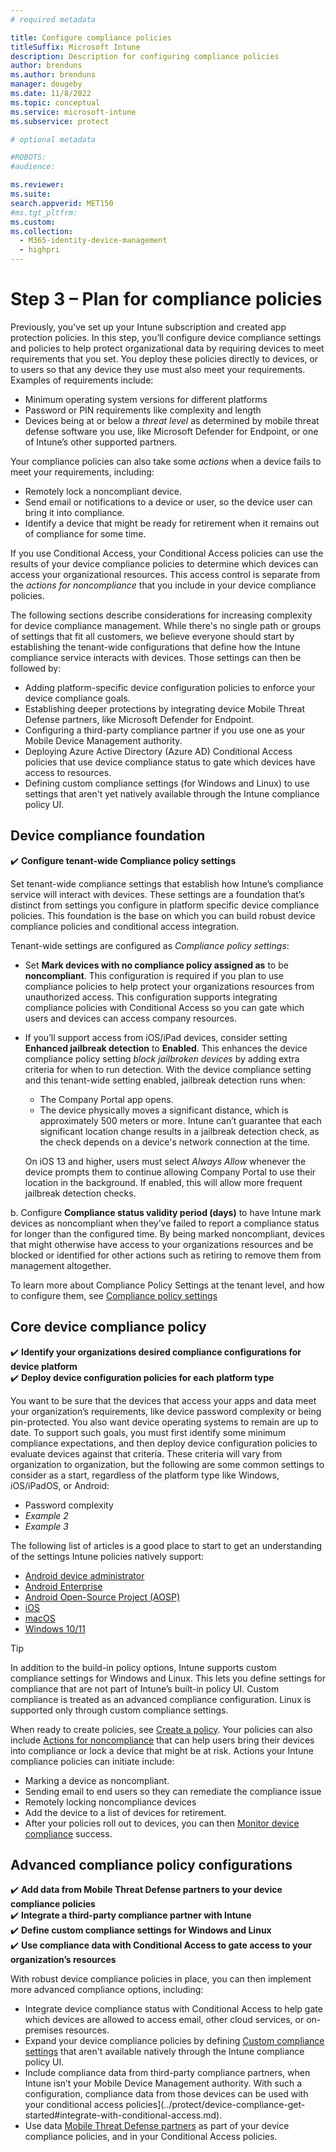```yaml
---
# required metadata

title: Configure compliance policies
titleSuffix: Microsoft Intune
description: Description for configuring compliance policies
author: brenduns
ms.author: brenduns
manager: dougeby
ms.date: 11/8/2022
ms.topic: conceptual
ms.service: microsoft-intune
ms.subservice: protect

# optional metadata

#ROBOTS:
#audience:

ms.reviewer: 
ms.suite:
search.appverid: MET150
#ms.tgt_pltfrm:
ms.custom: 
ms.collection: 
  - M365-identity-device-management 
  - highpri
---
```

<!-- >
# Configure compliance policies

## Recommended compliance policies - basic

## Recommended compliance policies - advanced?

### tunnel?

### certificates?

### Defender for Endpoint

### Conditional access ?
-->

# Step 3 – Plan for compliance policies

*<This article stub remains a work in progress>*

Previously, you’ve set up your Intune subscription and created app protection policies. In this step, you’ll configure device compliance settings and policies to help protect organizational data by requiring devices to meet requirements that you set. You deploy these policies directly to devices, or to users so that any device they use must also meet your requirements. Examples of requirements include:  

- Minimum operating system versions for different platforms
- Password or PIN requirements like complexity and length
- Devices being at or below a *threat level* as determined by mobile threat defense software you use, like Microsoft Defender for Endpoint, or one of Intune’s other supported partners.

Your compliance policies can also take some *actions* when a device fails to meet your requirements, including:

- Remotely lock a noncompliant device.
- Send email or notifications to a device or user, so the device user can bring it into compliance.
- Identify a device that might be ready for retirement when it remains out of compliance for some time.

If you use Conditional Access, your Conditional Access policies can use the results of your device compliance policies to determine which devices can access your organizational resources. This access control is separate from the *actions for noncompliance* that you include in your device compliance policies.

The following sections describe considerations for increasing complexity for device compliance management. While there's no single path or groups of settings that fit all customers, we believe everyone should start by establishing the tenant-wide configurations that define how the Intune compliance service interacts with devices. Those settings can then be followed by:

- Adding platform-specific device configuration policies to enforce your device compliance goals.
- Establishing deeper protections by integrating device Mobile Threat Defense partners, like Microsoft Defender for Endpoint.
- Configuring a third-party compliance partner if you use one as your Mobile Device Management authority.
- Deploying Azure Active Directory (Azure AD) Conditional Access policies that use device compliance status to gate which devices have access to resources.
- Defining custom compliance settings (for Windows and Linux) to use settings that aren't yet natively available through the Intune compliance policy UI.

<!-- ## Prerequisites

The prerequisites for device compliance will depend on the product, features, and capabilities you use.

- Intune subscription – *Required*. With an Intune subscription, you also have Azure AD *(v/level*), which is a basic requirement to use Intune.
- Azure AD – *Required*. Included with the Intune subscription, a basic Azure AD *(v/level*)> is sufficient for Compliance policy settings and Device compliance policies. However, Azure AD Premium is required to use Conditional Access.
- Azure AD Premium – Optional. Azure AD Premium *(v/level*) or greater is required to use Conditional Access.
- Third party compliance partner – Optional.
- ???
- ??? 
-->

## Device compliance foundation

✔️ **Configure tenant-wide Compliance policy settings**

Set tenant-wide compliance settings that establish how Intune’s compliance service will interact with devices. These settings are a foundation that’s distinct from settings you configure in platform specific device compliance policies. This foundation is the base on which you can build robust device compliance policies and conditional access integration.

Tenant-wide settings are configured as *Compliance policy settings*:

- Set **Mark devices with no compliance policy assigned as** to be **noncompliant**. This configuration is required if you plan to use compliance policies to help protect your organizations resources from unauthorized access. This configuration supports integrating compliance policies with Conditional Access so you can gate which users and devices can access company resources.

- If you’ll support access from iOS/iPad devices, consider setting **Enhanced jailbreak detection** to **Enabled**. This enhances the device compliance policy setting *block jailbroken devices* by adding extra criteria for when to run detection. With the device compliance setting and this tenant-wide setting enabled, jailbreak detection runs when: 
  - The Company Portal app opens.
  - The device physically moves a significant distance, which is approximately 500 meters or more. Intune can’t guarantee that each significant location change results in a jailbreak detection check, as the check depends on a device's network connection at the time.

  On iOS 13 and higher, users must select *Always Allow* whenever the device prompts them to continue allowing Company Portal to use their location in the background. If enabled, this will allow more frequent jailbreak detection checks.

b. Configure **Compliance status validity period (days)** to have Intune mark devices as noncompliant when they’ve failed to report a compliance status for longer than the configured time. By being marked noncompliant, devices that might otherwise have access to your organizations resources and be blocked or identified for other actions such as retiring to remove them from management altogether.

To learn more about Compliance Policy Settings at the tenant level, and how to configure them, see [Compliance policy settings](../protect/device-compliance-get-started#compliance-policy-settings.md)

## Core device compliance policy

✔️ **Identify your organizations desired compliance configurations for device platform**  
✔️ **Deploy device configuration policies for each platform type**

You want to be sure that the devices that access your apps and data meet your organization’s requirements, like device password complexity or being pin-protected. You also want device operating systems to remain are up to date. To support such goals, you must first identify some minimum compliance expectations, and then deploy device configuration policies to evaluate devices against that criteria. These criteria will vary from organization to organization, but the following are some common settings to consider as a start, regardless of the platform type like Windows, iOS/iPadOS, or Android:

- Password complexity
- *Example 2*
- *Example 3*

The following list of articles is a good place to start to get an understanding of the settings Intune policies natively support:

- [Android device administrator](../protect/compliance-policy-create-android.md)
- [Android Enterprise](../protect/compliance-policy-create-android-for-work.md)
- [Android Open-Source Project (AOSP)](../protect/compliance-policy-create-android-aosp.md) 
- [iOS](../protect/compliance-policy-create-ios.md)
- [macOS](../protect/compliance-policy-create-mac-os.md)
- [Windows 10/11](../protect/compliance-policy-create-windows.md)

> [!TIP]  
> In addition to the build-in policy options, Intune supports custom compliance settings for Windows and Linux. This lets you define settings for compliance that are not part of Intune’s built-in policy UI. Custom compliance is treated as an advanced compliance configuration. Linux is supported only through custom compliance settings.

When ready to create policies, see [Create a policy](../protect/create-compliance-policy.md). Your policies can also include [Actions for noncompliance](../protect/actions-for-noncompliance.md) that can help users bring their devices into compliance or lock a device that might be at risk. Actions your Intune compliance policies can initiate include:

- Marking a device as noncompliant.
- Sending email to end users so they can remediate the compliance issue
- Remotely locking noncompliance devices
- Add the device to a list of devices for retirement.
- After your policies roll out to devices, you can then [Monitor device compliance](../protect/compliance-policy-monitor.md) success.

## Advanced compliance policy configurations

✔️ **Add data from Mobile Threat Defense partners to your device compliance policies**  
✔️ **Integrate a third-party compliance partner with Intune**  
✔️ **Define custom compliance settings for Windows and Linux**  
✔️ **Use compliance data with Conditional Access to gate access to your organization’s resources**

With robust device compliance policies in place, you can then implement more advanced compliance options, including:

- Integrate device compliance status with Conditional Access to help gate which devices are allowed to access email, other cloud services, or on-premises resources.
- Expand your device compliance policies by defining [Custom compliance settings](../protect/compliance-use-custom-settings.md) that aren't available natively through the Intune compliance policy UI.
- Include compliance data from third-party compliance partners, when Intune isn’t your Mobile Device Management authority. With such a configuration, compliance data from those devices can be used with your conditional access policies](../protect/device-compliance-get-started#integrate-with-conditional-access.md).
- Use data [Mobile Threat Defense partners](../protect/mobile-threat-defense.md) as part of your device compliance policies, and in your Conditional Access policies.
